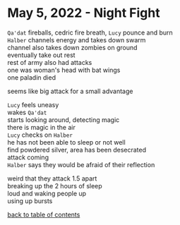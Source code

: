 # May 5, 2022 - Night Fight

`Qa'dat` fireballs, cedric fire breath, `Lucy` pounce and burn  
`Halber` channels energy and takes down swarm  
channel also takes down zombies on ground  
eventually take out rest  
rest of army also had attacks  
one was woman's head with bat wings  
one paladin died  

seems like big attack for a small advantage  

`Lucy` feels uneasy  
wakes `Qa'dat`  
starts looking around, detecting magic  
there is magic in the air  
`Lucy` checks on `Halber`  
he has not been able to sleep or not well  
find powdered silver, area has been desecrated  
attack coming  
`Halber` says they would be afraid of their reflection  

weird that they attack 1.5 apart  
breaking up the 2 hours of sleep  
loud and waking people up  
using up bursts  

[back to table of contents](/sessions/README.md)
